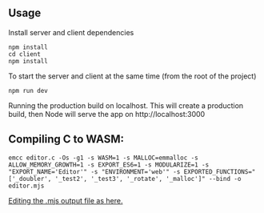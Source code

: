## Usage

Install server and client dependencies

```
npm install
cd client
npm install
```

To start the server and client at the same time (from the root of the project)

```
npm run dev
```

Running the production build on localhost. This will create a production build, then Node will serve the app on http://localhost:3000

## Compiling C to WASM:

```
emcc editor.c -Os -g1 -s WASM=1 -s MALLOC=emmalloc -s ALLOW_MEMORY_GROWTH=1 -s EXPORT_ES6=1 -s MODULARIZE=1 -s "EXPORT_NAME='Editor'" -s "ENVIRONMENT='web'" -s EXPORTED_FUNCTIONS="['_doubler', '_test2', '_test3', '_rotate', '_malloc']" --bind -o editor.mjs
```

[Editing the .mjs output file as here.](https://stackoverflow.com/a/60571821/9682898)
